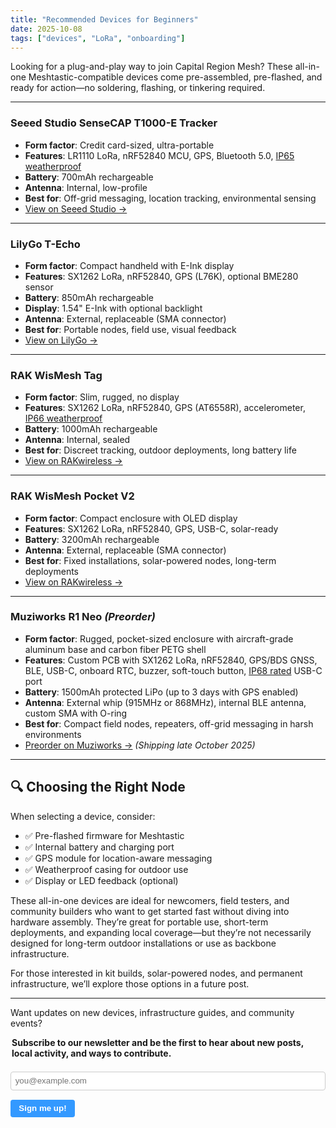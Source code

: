 ```yaml
---
title: "Recommended Devices for Beginners"
date: 2025-10-08
tags: ["devices", "LoRa", "onboarding"]
---
```


Looking for a plug-and-play way to join Capital Region Mesh? These all-in-one Meshtastic-compatible devices come pre-assembled, pre-flashed, and ready for action—no soldering, flashing, or tinkering required.

---

### Seeed Studio SenseCAP T1000-E Tracker

- **Form factor**: Credit card-sized, ultra-portable  
- **Features**: LR1110 LoRa, nRF52840 MCU, GPS, Bluetooth 5.0, [IP65 weatherproof](https://www.iec.ch/ip-ratings)  
- **Battery**: 700mAh rechargeable  
- **Antenna**: Internal, low-profile  
- **Best for**: Off-grid messaging, location tracking, environmental sensing  
- [View on Seeed Studio →](https://www.seeedstudio.com/SenseCAP-Card-Tracker-T1000-E-for-Meshtastic-p-5913.html)

---

### LilyGo T-Echo

- **Form factor**: Compact handheld with E-Ink display  
- **Features**: SX1262 LoRa, nRF52840, GPS (L76K), optional BME280 sensor  
- **Battery**: 850mAh rechargeable  
- **Display**: 1.54" E-Ink with optional backlight  
- **Antenna**: External, replaceable (SMA connector)  
- **Best for**: Portable nodes, field use, visual feedback  
- [View on LilyGo →](https://lilygo.cc/products/t-echo-meshtastic-us)

---

### RAK WisMesh Tag

- **Form factor**: Slim, rugged, no display  
- **Features**: SX1262 LoRa, nRF52840, GPS (AT6558R), accelerometer, [IP66 weatherproof](https://www.iec.ch/ip-ratings)  
- **Battery**: 1000mAh rechargeable  
- **Antenna**: Internal, sealed  
- **Best for**: Discreet tracking, outdoor deployments, long battery life  
- [View on RAKwireless →](https://docs.rakwireless.com/product-categories/meshtastic/wismesh-tag/)

---

### RAK WisMesh Pocket V2

- **Form factor**: Compact enclosure with OLED display  
- **Features**: SX1262 LoRa, nRF52840, GPS, USB-C, solar-ready  
- **Battery**: 3200mAh rechargeable  
- **Antenna**: External, replaceable (SMA connector)  
- **Best for**: Fixed installations, solar-powered nodes, long-term deployments  
- [View on RAKwireless →](https://docs.rakwireless.com/product-categories/meshtastic/wismesh-pocket-v2/overview/)

---

### Muziworks R1 Neo *(Preorder)*

- **Form factor**: Rugged, pocket-sized enclosure with aircraft-grade aluminum base and carbon fiber PETG shell  
- **Features**: Custom PCB with SX1262 LoRa, nRF52840, GPS/BDS GNSS, BLE, USB-C, onboard RTC, buzzer, soft-touch button, [IP68 rated](https://www.iec.ch/ip-ratings) USB-C port  
- **Battery**: 1500mAh protected LiPo (up to 3 days with GPS enabled)  
- **Antenna**: External whip (915MHz or 868MHz), internal BLE antenna, custom SMA with O-ring  
- **Best for**: Compact field nodes, repeaters, off-grid messaging in harsh environments  
- [Preorder on Muziworks →](https://muzi.works/products/r1-neo-complete-meshtastic-device) *(Shipping late October 2025)*  

---

## 🔍 Choosing the Right Node

When selecting a device, consider:

- ✅ Pre-flashed firmware for Meshtastic  
- ✅ Internal battery and charging port  
- ✅ GPS module for location-aware messaging  
- ✅ Weatherproof casing for outdoor use  
- ✅ Display or LED feedback (optional)

These all-in-one devices are ideal for newcomers, field testers, and community builders who want to get started fast without diving into hardware assembly. They’re great for portable use, short-term deployments, and expanding local coverage—but they’re not necessarily designed for long-term outdoor installations or use as backbone infrastructure.

For those interested in kit builds, solar-powered nodes, and permanent infrastructure, we’ll explore those options in a future post.

---

Want updates on new devices, infrastructure guides, and community events?

<form action="https://buttondown.email/api/emails/embed-subscribe/capitalmesh" method="post" target="popupwindow" onsubmit="window.open('https://buttondown.email/capitalmesh', 'popupwindow')">
<fieldset style="border: none; padding: 0; margin: 0;">
<legend style="font-weight: bold; margin-bottom: 0.5em;">Subscribe to our newsletter and be the first to hear about new posts, local activity, and ways to contribute.</legend>

<input
    type="email"
    name="email"
    id="bd-email"
    placeholder="you@example.com"
    required
    style="width: 100%; padding: 0.5em; border: 1px solid var(--border, #ccc); border-radius: 4px; margin-bottom: 0.05em;">

<input
    type="submit"
    value="Sign me up!"
    style="padding: 0.5em 1em; background-color: #3399ff; color: white; border: none; border-radius: 4px; cursor: pointer; font-weight: bold;">

</fieldset>
</form>
